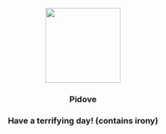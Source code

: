 <p align="center">
    <img src="https://raw.githubusercontent.com/PokeAPI/sprites/master/sprites/pokemon/519.png" width="150" height="150">
</p>
<h3 align="center"> <b>Pidove</b></h3>
<h3 align="center">Have a terrifying day! (contains irony)</h3>

